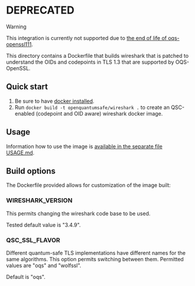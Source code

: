 # DEPRECATED

> [!Warning]
> This integration is currently not supported due to [the end of life of oqs-openssl111](https://github.com/open-quantum-safe/openssl#warning).

This directory contains a Dockerfile that builds wireshark that is patched to understand the OIDs and codepoints in TLS 1.3 that are supported by OQS-OpenSSL.

## Quick start

1) Be sure to have [docker installed](https://docs.docker.com/install).
2) Run `docker build -t openquantumsafe/wireshark .` to create an QSC-enabled (codepoint and OID aware) wireshark docker image.

## Usage

Information how to use the image is [available in the separate file USAGE.md](USAGE.md).

## Build options

The Dockerfile provided allows for customization of the image built:

### WIRESHARK_VERSION

This permits changing the wireshark code base to be used. 

Tested default value is "3.4.9".

### QSC_SSL_FLAVOR

Different quantum-safe TLS implementations have different names for the same algorithms. This option permits switching between them. Permitted values are "oqs" and "wolfssl".

Default is "oqs".
